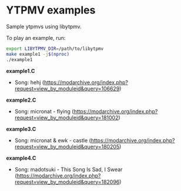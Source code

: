 # YTPMV examples
Sample ytpmvs using libytpmv.

To play an example, run:

```bash
export LIBYTPMV_DIR=/path/to/libytpmv
make example1 -j$(nproc)
./example1
```

**example1.C**
- Song: hehj (https://modarchive.org/index.php?request=view_by_moduleid&query=106629)

**example2.C**
- Song: micronat - flying (https://modarchive.org/index.php?request=view_by_moduleid&query=181002)

**example3.C**
- Song: micronat & ewk - castle (https://modarchive.org/index.php?request=view_by_moduleid&query=180205)

**example4.C**
- Song: madotsuki - This Song Is Sad, I Swear (https://modarchive.org/index.php?request=view_by_moduleid&query=182096)
